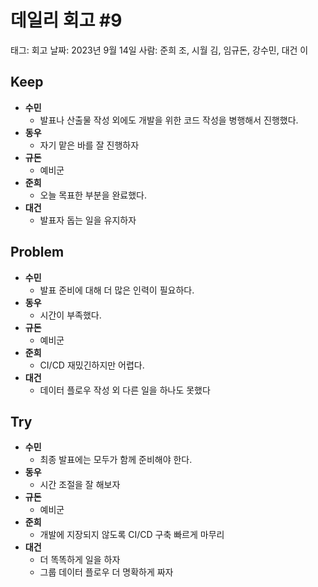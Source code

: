 # 데일리 회고 #9

태그: 회고
날짜: 2023년 9월 14일
사람: 준희 조, 시월 김, 임규돈, 강수민, 대건 이

## Keep

- **수민**
    - 발표나 산출물 작성 외에도 개발을 위한 코드 작성을 병행해서 진행했다.
- **동우**
    - 자기 맡은 바를 잘 진행하자
- **규돈**
    - 예비군
- **준희**
    - 오늘 목표한 부분을 완료했다.
- **대건**
    - 발표자 돕는 일을 유지하자

## Problem

- **수민**
    - 발표 준비에 대해 더 많은 인력이 필요하다.
- **동우**
    - 시간이 부족했다.
- **규돈**
    - 예비군
- **준희**
    - CI/CD 재밌긴하지만 어렵다.
- **대건**
    - 데이터 플로우 작성 외 다른 일을 하나도 못했다

## Try

- **수민**
    - 최종 발표에는 모두가 함께 준비해야 한다.
- **동우**
    - 시간 조절을 잘 해보자
- **규돈**
    - 예비군
- **준희**
    - 개발에 지장되지 않도록 CI/CD 구축 빠르게 마무리
- **대건**
    - 더 똑똑하게 일을 하자
    - 그룹 데이터 플로우 더 명확하게 짜자